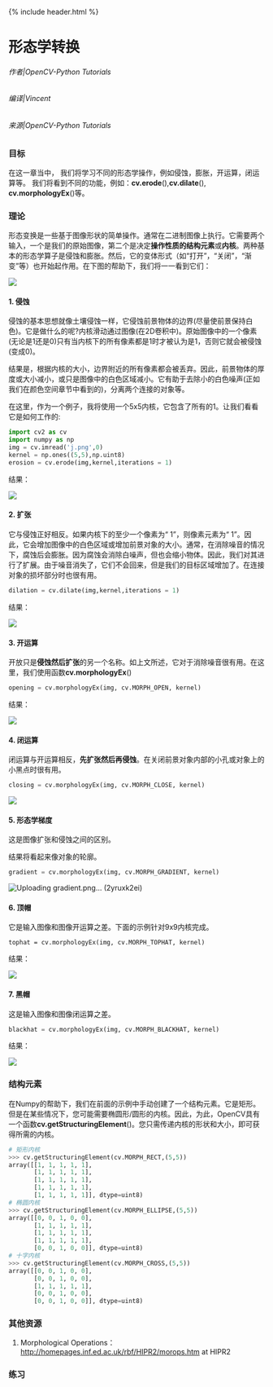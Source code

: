 {% include header.html %}

# 形态学转换

###### 作者|OpenCV-Python Tutorials
###### 编译|Vincent
###### 来源|OpenCV-Python Tutorials  

### 目标

在这一章当中， 我们将学习不同的形态学操作，例如侵蚀，膨胀，开运算，闭运算等。 我们将看到不同的功能，例如：**cv.erode**(),**cv.dilate**(), **cv.morphologyEx**()等。

### 理论

形态变换是一些基于图像形状的简单操作。通常在二进制图像上执行。它需要两个输入，一个是我们的原始图像，第二个是决定**操作性质的结构元素**或**内核**。两种基本的形态学算子是侵蚀和膨胀。然后，它的变体形式（如“打开”，“关闭”，“渐变”等）也开始起作用。在下图的帮助下，我们将一一看到它们：

![](http://qiniu.aihubs.net/j.png)

#### 1. 侵蚀

侵蚀的基本思想就像土壤侵蚀一样，它侵蚀前景物体的边界(尽量使前景保持白色)。它是做什么的呢?内核滑动通过图像(在2D卷积中)。原始图像中的一个像素(无论是1还是0)只有当内核下的所有像素都是1时才被认为是1，否则它就会被侵蚀(变成0)。

结果是，根据内核的大小，边界附近的所有像素都会被丢弃。因此，前景物体的厚度或大小减小，或只是图像中的白色区域减小。它有助于去除小的白色噪声(正如我们在颜色空间章节中看到的)，分离两个连接的对象等。

在这里，作为一个例子，我将使用一个5x5内核，它包含了所有的1。让我们看看它是如何工作的:

```python
import cv2 as cv
import numpy as np
img = cv.imread('j.png',0)
kernel = np.ones((5,5),np.uint8)
erosion = cv.erode(img,kernel,iterations = 1)
```

结果：

![](http://qiniu.aihubs.net/erosion.png)

#### 2. 扩张

它与侵蚀正好相反。如果内核下的至少一个像素为“ 1”，则像素元素为“ 1”。因此，它会增加图像中的白色区域或增加前景对象的大小。通常，在消除噪音的情况下，腐蚀后会膨胀。因为腐蚀会消除白噪声，但也会缩小物体。因此，我们对其进行了扩展。由于噪音消失了，它们不会回来，但是我们的目标区域增加了。在连接对象的损坏部分时也很有用。

```python
dilation = cv.dilate(img,kernel,iterations = 1) 
```

结果：

![](http://qiniu.aihubs.net/dilation.png)

#### 3. 开运算

开放只是**侵蚀然后扩张**的另一个名称。如上文所述，它对于消除噪音很有用。在这里，我们使用函数**cv.morphologyEx**()

```python
opening = cv.morphologyEx(img, cv.MORPH_OPEN, kernel) 
```

结果：

![](http://qiniu.aihubs.net/opening.png)

#### 4. 闭运算

闭运算与开运算相反，**先扩张然后再侵蚀**。在关闭前景对象内部的小孔或对象上的小黑点时很有用。

```python
closing = cv.morphologyEx(img, cv.MORPH_CLOSE, kernel) 
```

![](http://qiniu.aihubs.net/closing.png)

#### 5. 形态学梯度

这是图像扩张和侵蚀之间的区别。

结果将看起来像对象的轮廓。

```python
gradient = cv.morphologyEx(img, cv.MORPH_GRADIENT, kernel) 
```

![Uploading gradient.png… (2yruxk2ei)]()

#### 6. 顶帽

它是输入图像和图像开运算之差。下面的示例针对9x9内核完成。

```
tophat = cv.morphologyEx(img, cv.MORPH_TOPHAT, kernel) 
```

结果：

![](http://qiniu.aihubs.net/tophat.png)

#### 7. 黑帽

这是输入图像和图像闭运算之差。

```python
blackhat = cv.morphologyEx(img, cv.MORPH_BLACKHAT, kernel) 
```

结果：

![](http://qiniu.aihubs.net/blackhat.png)

### 结构元素

在Numpy的帮助下，我们在前面的示例中手动创建了一个结构元素。它是矩形。但是在某些情况下，您可能需要椭圆形/圆形的内核。因此，为此，OpenCV具有一个函数**cv.getStructuringElement**()。您只需传递内核的形状和大小，即可获得所需的内核。

```python
# 矩形内核
>>> cv.getStructuringElement(cv.MORPH_RECT,(5,5))
array([[1, 1, 1, 1, 1],
       [1, 1, 1, 1, 1],
       [1, 1, 1, 1, 1],
       [1, 1, 1, 1, 1],
       [1, 1, 1, 1, 1]], dtype=uint8)
# 椭圆内核
>>> cv.getStructuringElement(cv.MORPH_ELLIPSE,(5,5))
array([[0, 0, 1, 0, 0],
       [1, 1, 1, 1, 1],
       [1, 1, 1, 1, 1],
       [1, 1, 1, 1, 1],
       [0, 0, 1, 0, 0]], dtype=uint8)
# 十字内核
>>> cv.getStructuringElement(cv.MORPH_CROSS,(5,5))
array([[0, 0, 1, 0, 0],
       [0, 0, 1, 0, 0],
       [1, 1, 1, 1, 1],
       [0, 0, 1, 0, 0],
       [0, 0, 1, 0, 0]], dtype=uint8)
```

### 其他资源

1. Morphological Operations：http://homepages.inf.ed.ac.uk/rbf/HIPR2/morops.htm at HIPR2

### 练习